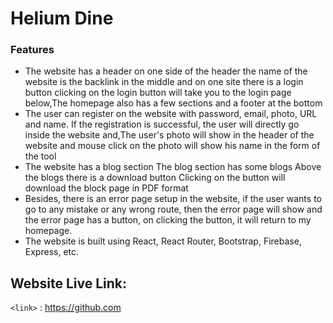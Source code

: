 

# Helium Dine

### Features

- The website has a header on one side of the header the name of the website is the backlink in the middle and on one site there is a login button clicking on the login button will take you to the login page below,The homepage also has a few sections and a footer at the bottom
- The user can register on the website with password, email, photo, URL and name. If the registration is successful, the user will directly go inside the website and,The user's photo will show in the header of the website and mouse click on the photo will show his name in the form of the tool
- The website has a blog section The blog section has some blogs Above the blogs there is a download button Clicking on the button will download the block page in PDF format
- Besides, there is an error page setup in the website, if the user wants to go to any mistake or any wrong route, then the error page will show and the error page has a button, on clicking the button, it will return to my homepage.
- The website is built using React, React Router, Bootstrap, Firebase, Express, etc.



## Website Live Link: 
`<link>` : <https://github.com>
